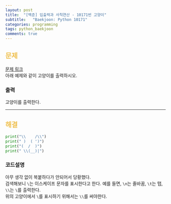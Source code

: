 ```yaml
---
layout: post
title:  "[백준] 입출력과 사칙연산 - 10171번 고양이"
subtitle:   "Baekjoon: Python 10171"
categories: programming
tags: python_baekjoon
comments: true
---
```

##  <font color = "#EFC050"> 문제 </font>    
[문제 링크](https://www.acmicpc.net/problem/10171) <br>
아래 예제와 같이 고양이를 출력하시오.

###  출력
고양이를 출력한다.

--------

##  <font color = "#EFC050"> 해결 </font>  
```python
print("\\    /\\")
print(" )  ( ')")
print("(  /  )")
print(" \\(__)|")
```

### 코드설명
아무 생각 없이 복붙하다가 안되어서 당황했다. <br>
검색해보니 `\`는 이스케이프 문자를 표시한다고 한다. 예를 들면, `\n`는 줄바꿈, `\t`는 탭, `\\`는 `\`를 출력한다. <br>
위의 고양이에서 `\`를 표시하기 위해서는 `\\`를 써야한다.
